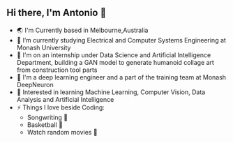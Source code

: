 ## Hi there, I'm Antonio 👋

- 🌏 I'm Currently based in Melbourne,Australia
- 🔭 I’m currently studying Electrical and Computer Systems Engineering at Monash University
- 🏢 I'm on an internship under Data Science and Artificial Intelligence Department, building a GAN model to generate humanoid collage art from construction tool parts 
- 📖 I'm a deep learning engineer and a part of the training team at Monash DeepNeuron
- 🌱 Interested in learning Machine Learning, Computer Vision, Data Analysis and Artificial Intelligence
- ⚡ Things I love beside Coding: 
  *	Songwriting 🎸 
  * Basketball 🏀 
  * Watch random movies 🍿 

